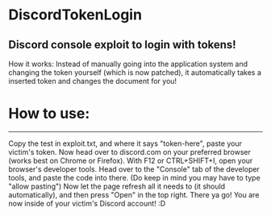 # DiscordTokenLogin
Discord console exploit to login with tokens!
--------------------------------------------------
How it works: Instead of manually going into the application system and changing the token yourself (which is now patched),
it automatically takes a inserted token and changes the document for you!
# How to use: 
--------------------------------------------------
Copy the test in exploit.txt, and where it says "token-here", paste your victim's token.
Now head over to discord.com on your preferred browser (works best on Chrome or Firefox).
With F12 or CTRL+SHIFT+I, open your browser's developer tools.
Head over to the "Console" tab of the developer tools, and paste the code into there. (Do keep in mind you may have to type "allow pasting")
Now let the page refresh all it needs to (it should automatically), and then press "Open" in the top right.
There ya go! You are now inside of your victim's Discord account! :D
